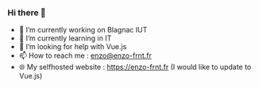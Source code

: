 ### Hi there 👋

- 🔭 I’m currently working on Blagnac IUT
- 🌱 I’m currently learning in IT
- 🤔 I’m looking for help with Vue.js
- 📫 How to reach me : enzo@enzo-frnt.fr
- 🌐 My selfhosted website : https://enzo-frnt.fr (I would like to update to Vue.js)
